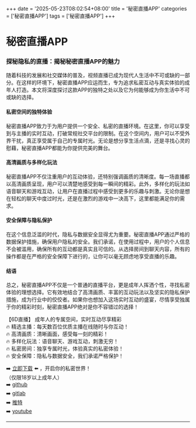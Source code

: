 +++
date = '2025-05-23T08:02:54+08:00'
title = '秘密直播APP'
categories = ['秘密直播APP']
tags = ['秘密直播APP']
+++

# 秘密直播APP

### 探秘隐私的直播：揭秘秘密直播APP的魅力

随着科技的发展和社交媒体的普及，视频直播已成为现代人生活中不可或缺的一部分。在这样的环境下，秘密直播APP应运而生，专为追求私密互动与真实体验的成年人打造。本文将深度探讨这款APP的独特之处以及它为何能够成为你生活中不可或缺的选择。

#### 私密空间的独特体验

秘密直播APP致力于为用户提供一个安全、私密的直播环境。在这里，你可以享受到与主播的实时互动，打破常规社交平台的限制。在这个空间内，用户可以不受外界干扰，真正享受属于自己的专属时光。无论是想分享生活点滴，还是寻找心灵的慰藉，秘密直播APP都能为你提供完美的舞台。

#### 高清画质与多样化玩法

秘密直播APP不仅注重用户的互动体验，还特别强调画质的清晰度。每一场直播都以高清画质呈现，用户可以清楚地感受到每一瞬间的精彩。此外，多样化的玩法如语音聊天和游戏互动，让用户在直播过程中感受到更多的乐趣与刺激。无论你是想在轻松的聊天中度过时光，还是在激烈的游戏中一决高下，这里都能满足你的需求。

#### 安全保障与隐私保护

在这个信息泛滥的时代，隐私与数据安全显得尤为重要。秘密直播APP通过严格的数据保护措施，确保用户隐私的安全。我们承诺，在使用过程中，用户的个人信息不会被滥用，确保所有的互动都是真实且可信的。从选择房间到聊天内容，所有的操作都是在严格的安全保障下进行的，让你可以毫无顾虑地享受直播的乐趣。

#### 结语

总之，秘密直播APP不仅是一个普通的直播平台，更是成年人挥洒个性，寻找私密体验的理想选择。它有效地结合了高清画质、丰富的互动玩法以及坚实的隐私保护措施，成为行业中的佼佼者。如果你也想加入这场实时互动的盛宴，尽情享受独属于你的精彩时刻，秘密直播APP绝对是你不容错过的选择！

【6D直播】
成年人的专属空间，实时互动尽享精彩  
🔥 精选主播：每天数百位优质主播在线随时与你互动！  
🔥 高清画质：清晰画面，感受每一刻的精彩！  
🔥 多样化玩法：语音聊天、游戏互动，刺激无穷！  
🔥 私密房间：独享专属时光，体验真实的私密体验！  
🔥 安全保障：隐私与数据安全，我们承诺严格保护！  

➡️ [立即下载](https://down123.s3.ap-east-1.amazonaws.com/down/down.html?channelCode=blog) ⬅️ ，开启你的私密世界！  
（仅限18岁以上成年人）  
➡️ [github](https://aldult-live.github.io/)  
➡️ [gitlab](https://seo-09598d.gitlab.io/)  
➡️ [推特](https://x.com/wegame33)  
➡️ [youtube](https://www.youtube.com/@6Dlive)  

---
